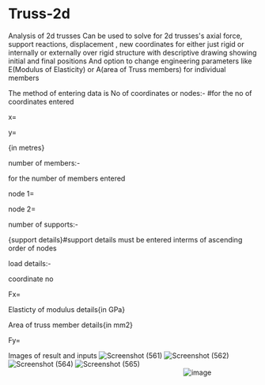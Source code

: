 # Truss-2d
Analysis of 2d trusses
Can be used to solve for 2d trusses's axial force, support reactions, displacement ,
new coordinates for either just rigid or internally or externally over rigid structure with descriptive drawing showing initial and final positions
And option to change engineering parameters like E(Modulus of Elasticity) or A(area of Truss members) for individual members

The method of entering data is 
No of coordinates or nodes:-
#for the no of coordinates entered

x=

y=

{in metres}

number of members:-

for the number of members entered

node 1=

node 2=

number of supports:-

{support details}#support details must be entered interms of ascending order of nodes

load details:-

coordinate no

Fx=

Elasticty of modulus details{in GPa}

Area of truss member details{in mm2}

Fy=


Images of result and inputs
![Screenshot (561)](https://user-images.githubusercontent.com/84018051/178799974-cbca9baa-da49-4c87-bd36-2f1ffb9d5a58.png)
![Screenshot (562)](https://user-images.githubusercontent.com/84018051/178800184-5f10ef3d-620d-445e-ab4d-4b26d02e195c.png)
![Screenshot (564)](https://user-images.githubusercontent.com/84018051/178800275-7553689d-1917-46ea-8e18-240240b57bf4.png)
![Screenshot (565)](https://user-images.githubusercontent.com/84018051/178800308-a3b34852-a502-4b06-ad0b-a34ea8ae3e36.png)
&nbsp;&nbsp;&nbsp;&nbsp;&nbsp;&nbsp;&nbsp;&nbsp;&nbsp;&nbsp;&nbsp;&nbsp;&nbsp;&nbsp;&nbsp;&nbsp;&nbsp;&nbsp;&nbsp;&nbsp;&nbsp;&nbsp;&nbsp;&nbsp;&nbsp;&nbsp;&nbsp;&nbsp;&nbsp;&nbsp;&nbsp;&nbsp;&nbsp;&nbsp;&nbsp;&nbsp;&nbsp;&nbsp;&nbsp;&nbsp;&nbsp;&nbsp;&nbsp;&nbsp;&nbsp;&nbsp;&nbsp;&nbsp;&nbsp;&nbsp;&nbsp;&nbsp;&nbsp;&nbsp;&nbsp;&nbsp;&nbsp;&nbsp;&nbsp;&nbsp;&nbsp;&nbsp;&nbsp;&nbsp;&nbsp;&nbsp;&nbsp;&nbsp;&nbsp;&nbsp;&nbsp;&nbsp;&nbsp;&nbsp;&nbsp;&nbsp;&nbsp;&nbsp;&nbsp;&nbsp;&nbsp;&nbsp;&nbsp;&nbsp;&nbsp;&nbsp;&nbsp;&nbsp;&nbsp;&nbsp;![image](https://user-images.githubusercontent.com/84018051/178801201-31a6d41f-c669-48b5-963c-92b3aa440e84.png)
